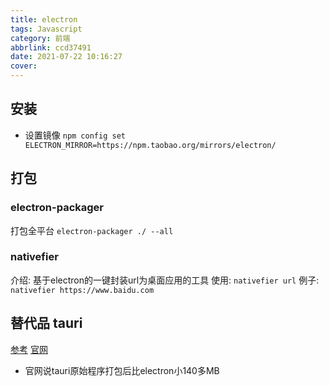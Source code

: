 ```yaml
---
title: electron
tags: Javascript
category: 前端
abbrlink: ccd37491
date: 2021-07-22 10:16:27
cover:
---
```


## 安装
+ 设置镜像 `npm config set ELECTRON_MIRROR=https://npm.taobao.org/mirrors/electron/`

## 打包
### electron-packager
打包全平台 `electron-packager ./ --all`
### nativefier
介绍: 基于electron的一键封装url为桌面应用的工具
使用: `nativefier url`
例子: `nativefier https://www.baidu.com`

## 替代品 **tauri**
[参考](https://www.cnblogs.com/Grewer/p/12789261.html)
[官网](https://tauri.studio/en/docs/usage/development/integration/)
+ 官网说tauri原始程序打包后比electron小140多MB

